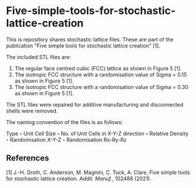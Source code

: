 # Five-simple-tools-for-stochastic-lattice-creation

This is repository shares stochastic lattice files. These are part of the publication "Five simple tools for stochastic lattice creation" [1].

The included STL files are:

1. The regular face centred cubic (FCC) lattice as shown in Figure 5 [1].
2. The isotropic FCC structure with a randomisation value of Sigma = 0.15 as shown in Figure 5 [1].
3. The isotropic FCC structure with a randomisation value of Sigma = 0.30 as shown in Figure 5 [1].

The STL files were repaired for additive manufacturing and disconnected shells were removed.

The naming convention of the files is as follows:

Type **-** Unit Cell Size **-** No. of Unit Cells in X-Y-Z direction **-** Relative Density **-** Randomisation X-Y-Z **-** Randomisation Rx-Ry-Rz

## References

[1] J.-H. Groth, C. Anderson, M. Magnini, C. Tuck, A. Clare, Five simple tools for stochastic lattice creation. *Addit. Manuf.*, 102488 (2021).
